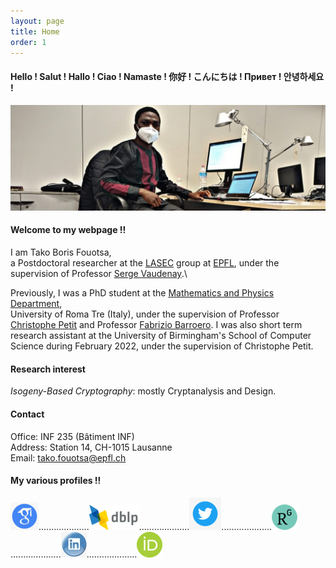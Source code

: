 ```yaml
---
layout: page
title: Home
order: 1
---
```



#### Hello !  Salut !  Hallo !  Ciao ! Namaste !    你好 !    こんにちは !    Привет !    안녕하세요 ! 

![alt text](https://github.com/BorisFouotsa/BorisFouotsa.github.io/blob/main/pictures/Boris.jpg?raw=true)


#### Welcome to my webpage !! 

I am Tako Boris Fouotsa,\
a Postdoctoral researcher at the [LASEC](https://lasec.epfl.ch) group at [EPFL](https://www.epfl.ch/en/), under the supervision of Professor [Serge Vaudenay](https://people.epfl.ch/serge.vaudenay).\

Previously, I was a PhD student at the 
[Mathematics and Physics Department](https://matematicafisica.uniroma3.it),\
University of Roma Tre (Italy), under the supervision of Professor [Christophe Petit](http://homepages.ulb.ac.be/~chripeti/index.html) and Professor [Fabrizio Barroero](https://sites.google.com/site/barroerofabrizio/Home). I was also short term research assistant at the University of Birmingham's School of Computer Science during February 2022, under the supervision of Christophe Petit. 

#### Research interest

*Isogeny-Based Cryptography*: mostly Cryptanalysis and Design. 


#### Contact
Office: INF 235 (Bâtiment INF)\
Address: Station 14, CH-1015 Lausanne\
Email: tako.fouotsa@epfl.ch



#### My various profiles !! 

[![scholar](https://github.com/BorisFouotsa/BorisFouotsa.github.io/blob/main/pictures/scholar.png?raw=true)](https://scholar.google.com/citations?hl=en&user=BY8zt_QAAAAJ)....................[![dblp](https://github.com/BorisFouotsa/BorisFouotsa.github.io/blob/main/pictures/dblp.png?raw=true)](https://dblp.org/pid/289/2242.html)....................[![twitter](https://github.com/BorisFouotsa/BorisFouotsa.github.io/blob/main/pictures/twitter.png?raw=true)](https://twitter.com/FouotsaB)....................[![researchgate](https://github.com/BorisFouotsa/BorisFouotsa.github.io/blob/main/pictures/researchgate.png?raw=true)](https://www.researchgate.net/profile/Tako-Boris-Fouotsa)....................[![linkedin](https://github.com/BorisFouotsa/BorisFouotsa.github.io/blob/main/pictures/linkedin.jpg?raw=true)](https://www.linkedin.com/in/tako-boris-fouotsa-799737118/)....................[![orcid](https://github.com/BorisFouotsa/BorisFouotsa.github.io/blob/main/pictures/ORCID.png?raw=true)](https://orcid.org/0000-0003-1821-8406)

